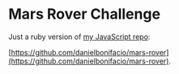 # Mars Rover Challenge

Just a ruby version of [my JavaScript repo](https://github.com/danielbonifacio/mars-rover):

[https://github.com/danielbonifacio/mars-rover](https://github.com/danielbonifacio/mars-rover).
